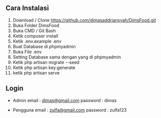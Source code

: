 ## Cara Instalasi

1. Download / Clone https://github.com/dimasaddriansyah/DimsFood.git
2. Buka Folder DimsFood
3. Buka CMD / Git Bash
4. Ketik composer install
5. Ketik .env.example .env
6. Buat Database di phpmyadmin
7. Buka File .env
8. Setting Database sama dengan yang di phpmyadmin
9. Ketik php artisan migrate --seed
10. Ketik php artisan key:generate
11. ketik php artisan serve

## Login

-   Admin
    email : dimas@gmail.com
    password : dimas

-   Pengguna
    email : zulfa@gmail.com
    password : zulfa123
